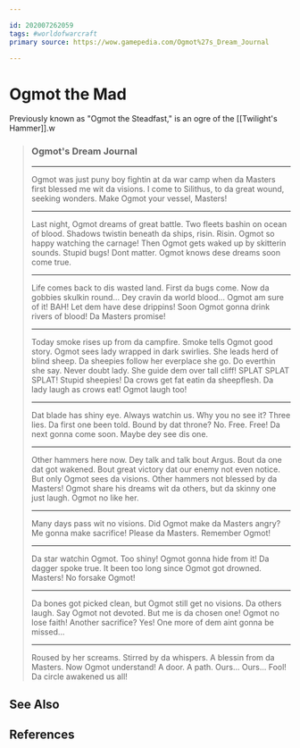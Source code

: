 ```yaml
---

id: 202007262059
tags: #worldofwarcraft
primary source: https://wow.gamepedia.com/Ogmot%27s_Dream_Journal

---
```


# Ogmot the Mad

Previously known as "Ogmot the Steadfast," is an ogre of the [[Twilight's Hammer]].w

> ### Ogmot's Dream Journal
> 
> ---
> Ogmot was just puny boy fightin at da war camp when da Masters first blessed me wit da visions.
> I come to Silithus, to da great wound, seeking wonders.
> Make Ogmot your vessel, Masters!
>
> ---
>
> Last night, Ogmot dreams of great battle. Two fleets bashin on ocean of blood.
> Shadows twistin beneath da ships, risin. Risin. Ogmot so happy watching the carnage!
> Then Ogmot gets waked up by skitterin sounds. Stupid bugs!
> Dont matter. Ogmot knows dese dreams soon come true.
>
> ---
>
> Life comes back to dis wasted land.
> First da bugs come. Now da gobbies skulkin round... Dey cravin da world blood... Ogmot am sure of it!
> BAH! Let dem have dese drippins! Soon Ogmot gonna drink rivers of blood! Da Masters promise!
>
> ---
>
> Today smoke rises up from da campfire. Smoke tells Ogmot good story.
> Ogmot sees lady wrapped in dark swirlies. She leads herd of blind sheep.
> Da sheepies follow her everplace she go. Do everthin she say. Never doubt lady.
> She guide dem over tall cliff! SPLAT SPLAT SPLAT! Stupid sheepies!
> Da crows get fat eatin da sheepflesh. Da lady laugh as crows eat!
> Ogmot laugh too!
>
> ---
>
> Dat blade has shiny eye. Always watchin us. Why you no see it?
> Three lies. Da first one been told.
> Bound by dat throne? No. Free. Free!
> Da next gonna come soon. Maybe dey see dis one.
>
> ---
>
> Other hammers here now. Dey talk and talk bout Argus. Bout da one dat got wakened. Bout great victory dat our enemy not even notice.
> But only Ogmot sees da visions. Other hammers not blessed by da Masters!
> Ogmot share his dreams wit da others, but da skinny one just laugh.
> Ogmot no like her.
>
> ---
>
> Many days pass wit no visions.
> Did Ogmot make da Masters angry?
> Me gonna make sacrifice! Please da Masters.
> Remember Ogmot!
>
> ---
>
> Da star watchin Ogmot. Too shiny! Ogmot gonna hide from it!
> Da dagger spoke true. It been too long since Ogmot got drowned.
> Masters! No forsake Ogmot!
>
> ---
>
> Da bones got picked clean, but Ogmot still get no visions. Da others laugh. Say Ogmot not devoted.
> But me is da chosen one! Ogmot no lose faith!
> Another sacrifice? Yes! One more of dem aint gonna be missed...
>
> ---
>
> Roused by her screams. Stirred by da whispers.
> A blessin from da Masters. Now Ogmot understand!
> A door. A path. Ours... Ours...
> Fool! Da circle awakened us all!

## See Also

## References
